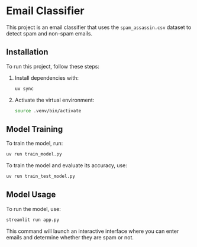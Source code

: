 # Email Classifier

This project is an email classifier that uses the `spam_assassin.csv` dataset to detect spam and non-spam emails.

## Installation

To run this project, follow these steps:

1. Install dependencies with:
   ```sh
   uv sync
   ```

2. Activate the virtual environment:
   ```sh
   source .venv/bin/activate
   ```
## Model Training

To train the model, run:
   ```sh
   uv run train_model.py
   ```

To train the model and evaluate its accuracy, use:
   ```sh
   uv run train_test_model.py
   ```
## Model Usage

To run the model, use:
   ```sh
   streamlit run app.py
   ```
This command will launch an interactive interface where you can enter emails and determine whether they are spam or not.

